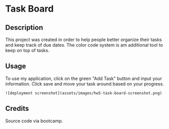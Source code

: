 # Task Board

## Description

This project was created in order to help people better organize their tasks and keep track of due dates. The color code system is am additional tool to keep on top of tasks.

## Usage

To use my application, click on the green "Add Task" button and input your information. Click save and move your task around based on your progress.

    ![deployment screenshot](assets/images/hw5-task-board-screenshot.png)
   

## Credits

Source code via bootcamp.
